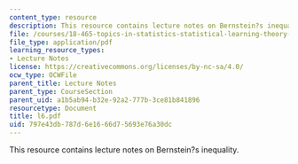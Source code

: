 ```yaml
---
content_type: resource
description: This resource contains lecture notes on Bernstein?s inequality.
file: /courses/18-465-topics-in-statistics-statistical-learning-theory-spring-2007/797e43db787d6e1666d75693e76a30dc_l6.pdf
file_type: application/pdf
learning_resource_types:
- Lecture Notes
license: https://creativecommons.org/licenses/by-nc-sa/4.0/
ocw_type: OCWFile
parent_title: Lecture Notes
parent_type: CourseSection
parent_uid: a1b5ab94-b32e-92a2-777b-3ce81b841896
resourcetype: Document
title: l6.pdf
uid: 797e43db-787d-6e16-66d7-5693e76a30dc
---
```

This resource contains lecture notes on Bernstein?s inequality.